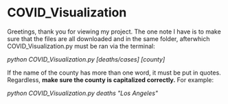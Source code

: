 # COVID_Visualization

Greetings, thank you for viewing my project. The one note I have is to make sure that the files are all downloaded and in the same folder, afterwhich COVID_Visualization.py must be ran via the terminal:

_python COVID_Visualization.py [deaths/cases] [county]_

If the name of the county has more than one word, it must be put in quotes. Regardless, **make sure the county is capitalized correctly.** For example:

_python COVID_Visualization.py deaths "Los Angeles"_
